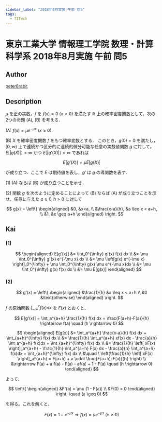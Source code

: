 ```yaml
---
sidebar_label: "2018年8月実施 午前 問5"
tags:
  - TITech
---
```

# 東京工業大学 情報理工学院 数理・計算科学系 2018年8月実施 午前 問5

## **Author**
[peter8rabit](https://github.com/peter8rabit)

## **Description**
$\mu$ を正の実数，$f$ を $f(x)=0 \ (x<0)$ を満たす $\mathbb{R}$ 上の確率密度関数として，次の2つの命題 (A), (B) を考える．

(A) $f(x) = \mu e^{-\mu x} \ (x \geq 0)$.

(B) $X$ を確率密度関数 $f$ をもつ確率変数とする．
このとき，$g(0) = 0$ を満たし，$[0, \infty)$ 上で連続かつ区分的に連続的微分可能な任意の実数値関数 $g$ に対して，$E[|g(X)|] < \infty$ かつ $E[|g'(X)|] < \infty$ であれば

$$
E[g'(X)] = \mu E[g(X)]
$$

が成り立つ．ここで $E$ は期待値を表し，$g′$ は $g$ の導関数を表す．

(1) (A) ならば (B) が成り立つことを示せ．

(2) 関数 $g$ を次のように定めることによって (B) ならば (A) が成り立つことを示せ．任意に与えた $a \geq 0, h > 0$ に対して

$$
g(x) = \left\{ \begin{aligned}
    &0, &x<a, \\
    &\frac{x-a}{h}, &a \leq x < a+h, \\
    &1, &x \geq a+h
\end{aligned} \right.
$$

## **Kai**
### (1)

$$
\begin{aligned}
E[g'(x)] &= \int_0^{\infty} g'(x) f(x) dx \\
&= \mu \int_0^{\infty} g'(x) e^{-\mu x} dx \\
&= \mu \left[g(x) e^{-\mu x} \right]_0^{\infty} + \mu \int_0^{\infty} g(x) \mu e^{-\mu x}dx \\
&= \mu \int_0^{\infty} g(x) f(x) dx \\
&= \mu E[g(x)]
\end{aligned}
$$

### (2)

$$
g'(x) = \left\{ \begin{aligned}
    &\frac{1}{h} &a \leq x < a+h \\
    &0 &\text{otherwise}
\end{aligned} \right.
$$

$f$ の原始関数 $\int_{-\infty}^x f(x) dx$ を $F(x)$ とおくと、

$$
E[g'(x)] = \int_a^{a+h} \frac{1}{h} f(x) dx = \frac{F(a+h)-F(a)}{h} \rightarrow f(a) \quad (h \rightarrow 0)
$$

$$
\begin{aligned}
E[g(x)] &= \int_a^{a+h} \frac{x-a}{h} f(x) dx + \int_{a+h}^{\infty} f(x) dx \\
&= \frac{1}{h} \int_a^{a+h} xf(x) dx - \frac{a}{h} \int_a^{a+h} f(x)dx + \int_{a+h}^{\infty} f(x) dx \\
&= \frac{1}{h} \left[ xF(x) \right]_a^{a+h} - \frac{1}{h} \int_a^{a+h} F(x) dx - \frac{a}{h} \int_a^{a+h} f(x)dx + \int_{a+h}^{\infty} f(x) dx \\
&\quad \ \left(\frac{1}{h} \left[ xF(x) \right]_a^{a+h} = F(a+h) + a \cdot \frac{F(a+h)-F(a)}{h} \right) \\
&\rightarrow F(a) + a f(a) - F(a) - af(a) + 1 - F(a) \quad (h \rightarrow 0)  
\end{aligned}
$$

よって、

$$
\left\{ \begin{aligned}
    &F'(a) = \mu (1 - F(a)) \\
    &F(0) = 0
\end{aligned} \right.
\quad (a \geq 0)
$$

を得る。これを解くと、

$$
F(x) = 1 - e^{-\mu x} \Rightarrow f(x) = \mu e^{-\mu x} \ (x \geq 0)
$$